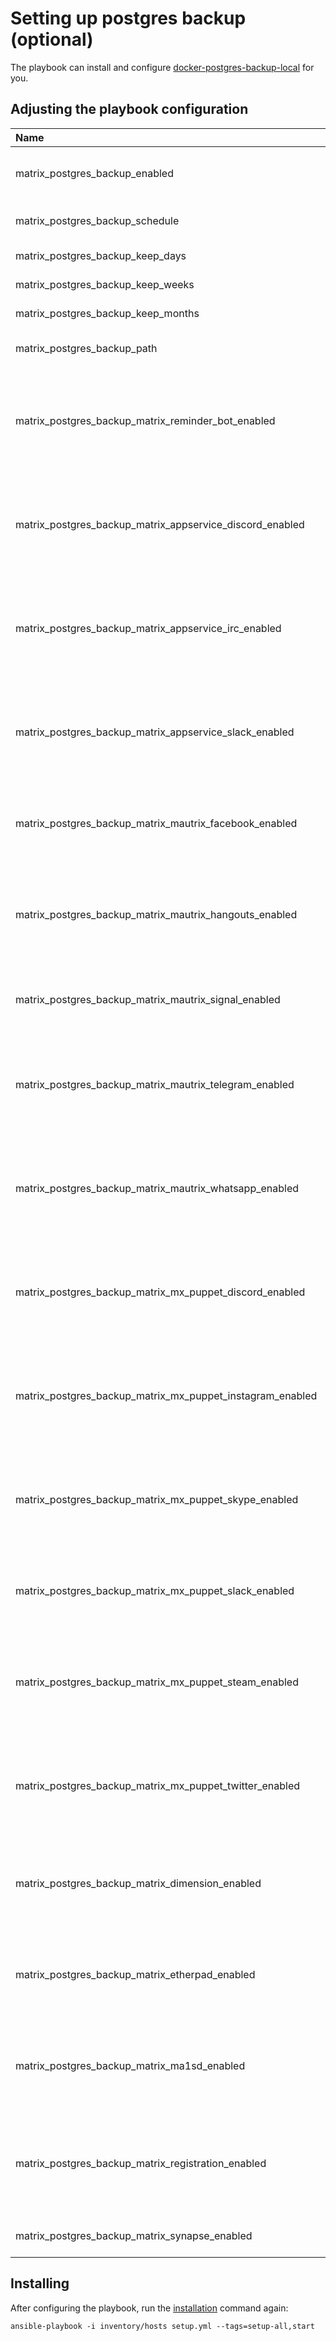 # Setting up postgres backup (optional)

The playbook can install and configure [docker-postgres-backup-local](https://github.com/prodrigestivill/docker-postgres-backup-local) for you.

## Adjusting the playbook configuration

| Name                              | Default value                | Description                                                      |
| :-------------------------------- | :--------------------------- | :--------------------------------------------------------------- |
|matrix_postgres_backup_enabled|false|Set to true to use [docker-postgres-backup-local](https://github.com/prodrigestivill/docker-postgres-backup-local) to create automatic database backups|
|matrix_postgres_backup_schedule| '@daily' |Cron-schedule specifying the interval between postgres backups.|
|matrix_postgres_backup_keep_days|"7"|Number of daily backups to keep|
|matrix_postgres_backup_keep_weeks|"4"|Number of weekly backups to keep|
|matrix_postgres_backup_keep_months|"12"|Number of monthly backups to keep|
|matrix_postgres_backup_path | "{{ matrix_base_data_path }}/postgres-backup" | Storagepath for the database backups|
|matrix_postgres_backup_matrix_reminder_bot_enabled| false | Set to true to backup matrix_reminder_bot database. Per default matrix-reminder-bot uses an sqlite database. Only use this if you are using a postgres database for matrix-reminder-bot. |
|matrix_postgres_backup_matrix_appservice_discord_enabled| false | Set to true to backup matrix_appservice_discord database. Per default matrix_appservice_discord uses an sqlite database. Only use this if you are using a postgres database for matrix_appservice_discord. |
|matrix_postgres_backup_matrix_appservice_irc_enabled| false | Set to true to backup matrix_appservice_irc database. Per default matrix_appservice_irc uses an nedb database. Only use this if you are using a postgres database for matrix_appservice_irc. |
|matrix_postgres_backup_matrix_appservice_slack_enabled| false | Set to true to backup matrix_appservice_slack database. Per default matrix_appservice_slack uses an nedb database. Only use this if you are using a postgres database for matrix_appservice_slack. |
|matrix_postgres_backup_matrix_mautrix_facebook_enabled| false | Set to true to backup matrix_mautrix_facebook database. Per default matrix_mautrix_facebook uses an postgresned database. |
|matrix_postgres_backup_matrix_mautrix_hangouts_enabled| false | Set to true to backup _matrix_mautrix_hangouts database. Per default _matrix_mautrix_hangouts uses an sqlite database. Only use this if you are using a postgres database for _matrix_mautrix_hangouts. |
|matrix_postgres_backup_matrix_mautrix_signal_enabled| false | Set to true to backup matrix_mautrix_signal database. Per default matrix_mautrix_signal uses an postgres database.  |
|matrix_postgres_backup_matrix_mautrix_telegram_enabled| false | Set to true to backup matrix_mautrix_telegram database. Per default matrix_mautrix_telegram uses an sqlite database. Only use this if you are using a postgres database for matrix_mautrix_telegram. |
|matrix_postgres_backup_matrix_mautrix_whatsapp_enabled| false | Set to true to backup matrix_mautrix_whatsapp database. Per default matrix_mautrix_whatsapp uses an sqlite database. Only use this if you are using a postgres database for matrix_mautrix_whatsapp. |
|matrix_postgres_backup_matrix_mx_puppet_discord_enabled| false | Set to true to backup matrix_mx_puppet_discord database. Per default matrix_mx_puppet_discord uses an sqlite database. Only use this if you are using a postgres database for matrix_mx_puppet_discord. |
|matrix_postgres_backup_matrix_mx_puppet_instagram_enabled| false | Set to true to backup matrix_mx_puppet_instagram database. Per default matrix_mx_puppet_instagram uses an sqlite database. Only use this if you are using a postgres database for matrix_mx_puppet_instagram. |
|matrix_postgres_backup_matrix_mx_puppet_skype_enabled| false | Set to true to backup matrix_mx_puppet_skype database. Per default matrix_mx_puppet_skype uses an sqlite database. Only use this if you are using a postgres database for matrix_mx_puppet_skype. |
|matrix_postgres_backup_matrix_mx_puppet_slack_enabled| false | Set to true to backup matrix_mx_puppet_slack database. Per default matrix_mx_puppet_slack uses an sqlite database. Only use this if you 
|matrix_postgres_backup_matrix_mx_puppet_steam_enabled| false | Set to true to backup matrix_mx_puppet_steam database. Per default matrix_mx_puppet_steam uses an sqlite database. Only use this if you are using a postgres database for matrix_mx_puppet_steam. |
|matrix_postgres_backup_matrix_mx_puppet_twitter_enabled| false | Set to true to backup matrix_mx_puppet_twitter database. Per default matrix_mx_puppet_twitter uses an sqlite database. Only use this if you are using a postgres database for matrix_mx_puppet_twitter. |
|matrix_postgres_backup_matrix_dimension_enabled| false | Set to true to backup matrix_dimension database. Per default matrix_dimension uses an sqlite database. Only use this if you are using a postgres database for matrix_dimension. |
|matrix_postgres_backup_matrix_etherpad_enabled| false | Set to true to backup matrix_etherpad database. Per default matrix_etherpad uses an sqlite database. Only use this if you are using a postgres database for matrix_etherpad. |
|matrix_postgres_backup_matrix_ma1sd_enabled| false | Set to true to backup matrix_ma1sd database. Per default matrix_ma1sd uses an sqlite database. Only use this if you are using a postgres database for matrix_ma1sd. |
|matrix_postgres_backup_matrix_registration_enabled| false | Set to true to backup matrix_registration database. Per default matrix_registration uses an sqlite database. Only use this if you are using a postgres database for matrix_registration. |
|matrix_postgres_backup_matrix_synapse_enabled| true | Set to false to disabble backup of matrix_synapse database. |

## Installing

After configuring the playbook, run the [installation](installing.md) command again:

```
ansible-playbook -i inventory/hosts setup.yml --tags=setup-all,start
```
